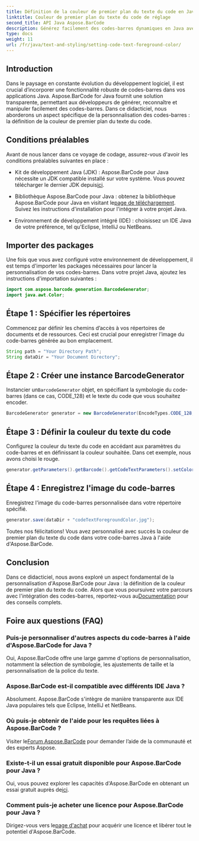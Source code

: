 ```yaml
---
title: Définition de la couleur de premier plan du texte du code en Java avec Aspose.BarCode
linktitle: Couleur de premier plan du texte du code de réglage
second_title: API Java Aspose.BarCode
description: Générez facilement des codes-barres dynamiques en Java avec Aspose.BarCode. Personnalisez facilement la couleur de premier plan du texte du code à l’aide de notre guide étape par étape.
type: docs
weight: 11
url: /fr/java/text-and-styling/setting-code-text-foreground-color/
---
```


## Introduction
Dans le paysage en constante évolution du développement logiciel, il est crucial d’incorporer une fonctionnalité robuste de codes-barres dans vos applications Java. Aspose.BarCode for Java fournit une solution transparente, permettant aux développeurs de générer, reconnaître et manipuler facilement des codes-barres. Dans ce didacticiel, nous aborderons un aspect spécifique de la personnalisation des codes-barres : la définition de la couleur de premier plan du texte du code.

## Conditions préalables
Avant de nous lancer dans ce voyage de codage, assurez-vous d'avoir les conditions préalables suivantes en place :

-  Kit de développement Java (JDK) : Aspose.BarCode pour Java nécessite un JDK compatible installé sur votre système. Vous pouvez télécharger le dernier JDK depuis[ici](https://www.oracle.com/java/technologies/javase-downloads.html).

-  Bibliothèque Aspose.BarCode pour Java : obtenez la bibliothèque Aspose.BarCode pour Java en visitant le[page de téléchargement](https://releases.aspose.com/barcode/java/). Suivez les instructions d'installation pour l'intégrer à votre projet Java.

- Environnement de développement intégré (IDE) : choisissez un IDE Java de votre préférence, tel qu'Eclipse, IntelliJ ou NetBeans.

## Importer des packages
Une fois que vous avez configuré votre environnement de développement, il est temps d'importer les packages nécessaires pour lancer la personnalisation de vos codes-barres. Dans votre projet Java, ajoutez les instructions d'importation suivantes :

```java
import com.aspose.barcode.generation.BarcodeGenerator;
import java.awt.Color;
```

## Étape 1 : Spécifier les répertoires
Commencez par définir les chemins d’accès à vos répertoires de documents et de ressources. Ceci est crucial pour enregistrer l’image du code-barres générée au bon emplacement.

```java
String path = "Your Directory Path";
String dataDir = "Your Document Directory";
```

## Étape 2 : Créer une instance BarcodeGenerator
 Instancier un`BarcodeGenerator` objet, en spécifiant la symbologie du code-barres (dans ce cas, CODE_128) et le texte du code que vous souhaitez encoder.

```java
BarcodeGenerator generator = new BarcodeGenerator(EncodeTypes.CODE_128, "12345678");
```

## Étape 3 : Définir la couleur du texte du code
Configurez la couleur du texte du code en accédant aux paramètres du code-barres et en définissant la couleur souhaitée. Dans cet exemple, nous avons choisi le rouge.

```java
generator.getParameters().getBarcode().getCodeTextParameters().setColor(Color.RED);
```

## Étape 4 : Enregistrez l'image du code-barres
Enregistrez l'image du code-barres personnalisée dans votre répertoire spécifié.

```java
generator.save(dataDir + "codeTextForegroundColor.jpg");
```

Toutes nos félicitations! Vous avez personnalisé avec succès la couleur de premier plan du texte du code dans votre code-barres Java à l'aide d'Aspose.BarCode.

## Conclusion
Dans ce didacticiel, nous avons exploré un aspect fondamental de la personnalisation d'Aspose.BarCode pour Java : la définition de la couleur de premier plan du texte du code. Alors que vous poursuivez votre parcours avec l'intégration des codes-barres, reportez-vous au[Documentation](https://reference.aspose.com/barcode/java/) pour des conseils complets.

## Foire aux questions (FAQ)

### Puis-je personnaliser d'autres aspects du code-barres à l'aide d'Aspose.BarCode for Java ?
Oui, Aspose.BarCode offre une large gamme d'options de personnalisation, notamment la sélection de symbologie, les ajustements de taille et la personnalisation de la police du texte.

### Aspose.BarCode est-il compatible avec différents IDE Java ?
Absolument. Aspose.BarCode s'intègre de manière transparente aux IDE Java populaires tels que Eclipse, IntelliJ et NetBeans.

### Où puis-je obtenir de l'aide pour les requêtes liées à Aspose.BarCode ?
 Visiter le[Forum Aspose.BarCode](https://forum.aspose.com/c/barcode/13) pour demander l’aide de la communauté et des experts Aspose.

### Existe-t-il un essai gratuit disponible pour Aspose.BarCode pour Java ?
 Oui, vous pouvez explorer les capacités d'Aspose.BarCode en obtenant un essai gratuit auprès de[ici](https://releases.aspose.com/).

### Comment puis-je acheter une licence pour Aspose.BarCode pour Java ?
 Dirigez-vous vers le[page d'achat](https://purchase.aspose.com/buy) pour acquérir une licence et libérer tout le potentiel d'Aspose.BarCode.


